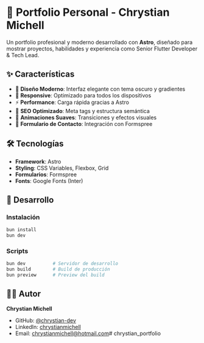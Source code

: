# 🚀 Portfolio Personal - Chrystian Michell

Un portfolio profesional y moderno desarrollado con **Astro**, diseñado para mostrar proyectos, habilidades y experiencia como Senior Flutter Developer & Tech Lead.

## ✨ Características

- 🎨 **Diseño Moderno**: Interfaz elegante con tema oscuro y gradientes
- 📱 **Responsive**: Optimizado para todos los dispositivos  
- ⚡ **Performance**: Carga rápida gracias a Astro
- 🎯 **SEO Optimizado**: Meta tags y estructura semántica
- 🔄 **Animaciones Suaves**: Transiciones y efectos visuales
- 📧 **Formulario de Contacto**: Integración con Formspree

## 🛠️ Tecnologías

- **Framework**: Astro
- **Styling**: CSS Variables, Flexbox, Grid
- **Formularios**: Formspree
- **Fonts**: Google Fonts (Inter)

## 🚀 Desarrollo

### Instalación

```bash
bun install
bun dev
```

### Scripts

```bash
bun dev          # Servidor de desarrollo
bun build        # Build de producción
bun preview      # Preview del build
```

## 👨‍💻 Autor

**Chrystian Michell**
- GitHub: [@chrystian-dev](https://github.com/chrystian-dev)
- LinkedIn: [chrystianmichell](https://linkedin.com/in/chrystianmichell)
- Email: chrystianmichell@hotmail.com#   c h r y s t i a n _ p o r t f o l i o  
 